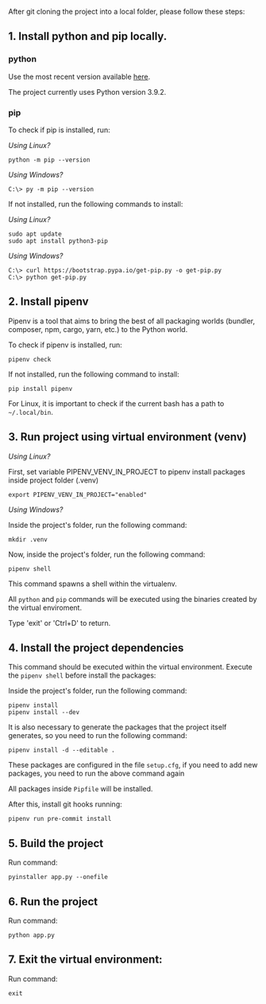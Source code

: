 After git cloning the project into a local folder, please follow these steps:

## 1. Install python and pip locally.

### python ###

Use the most recent version available <a href="https://www.python.org/downloads/">here</a>.

The project currently uses Python version 3.9.2.

### pip ###

To check if pip is installed, run:

*Using Linux?*
```
python -m pip --version
```

*Using Windows?*
```
C:\> py -m pip --version
```

If not installed, run the following commands to install:

*Using Linux?*
```
sudo apt update
sudo apt install python3-pip
```

*Using Windows?*
```
C:\> curl https://bootstrap.pypa.io/get-pip.py -o get-pip.py
C:\> python get-pip.py
```

## 2. Install pipenv

Pipenv is a tool that aims to bring the best of all packaging worlds (bundler, composer, npm, cargo, yarn, etc.) to the Python world.

To check if pipenv is installed, run:
```
pipenv check
```

If not installed, run the following command to install:
```
pip install pipenv
```

For Linux, it is important to check if the current bash has a path to `~/.local/bin`.

## 3. Run project using virtual environment (venv)

*Using Linux?*

First, set variable PIPENV_VENV_IN_PROJECT to pipenv install packages inside project folder (.venv)

```
export PIPENV_VENV_IN_PROJECT="enabled" 
```

*Using Windows?*

Inside the project's folder, run the following command:

```
mkdir .venv
```

Now, inside the project's folder, run the following command:

```
pipenv shell
```

This command spawns a shell within the virtualenv.

All `python` and `pip` commands will be executed using the binaries created by the virtual enviroment.

Type 'exit' or 'Ctrl+D' to return.

## 4. Install the project dependencies

This command should be executed within the virtual environment.
Execute the `pipenv shell` before install the packages:

Inside the project's folder, run the following command:
```
pipenv install
pipenv install --dev
```

It is also necessary to generate the packages that the project itself generates, so you need to run the following command:

```
pipenv install -d --editable .
```
These packages are configured in the file `setup.cfg`, if you need to add new packages, you need to run the above command again


All packages inside `Pipfile` will be installed.

After this, install git hooks running:
```
pipenv run pre-commit install
```

## 5. Build the project

Run command:
```
pyinstaller app.py --onefile
```

## 6. Run the project

Run command:

```
python app.py
```

## 7. Exit the virtual environment:

Run command:
```
exit
```